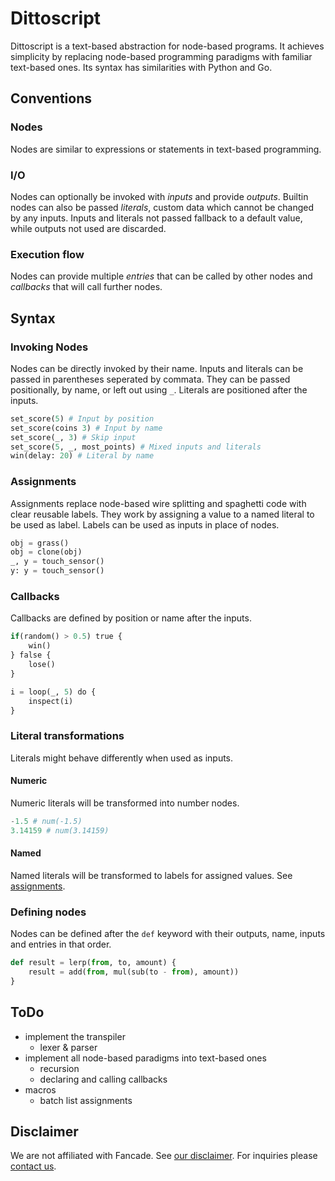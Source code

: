 # Dittoscript

Dittoscript is a text-based abstraction for node-based programs. It achieves
simplicity by replacing node-based programming paradigms with familiar
text-based ones. Its syntax has similarities with Python and Go.

## Conventions

### Nodes

Nodes are similar to expressions or statements in text-based programming.

### I/O

Nodes can optionally be invoked with _inputs_ and provide _outputs_. Builtin
nodes can also be passed _literals_, custom data which cannot be changed by any
inputs. Inputs and literals not passed fallback to a default value, while
outputs not used are discarded.

### Execution flow

Nodes can provide multiple _entries_ that can be called by other nodes and
_callbacks_ that will call further nodes.

## Syntax

### Invoking Nodes

Nodes can be directly invoked by their name. Inputs and literals can be passed
in parentheses seperated by commata. They can be passed positionally, by name,
or left out using `_`. Literals are positioned after the inputs.

```py
set_score(5) # Input by position
set_score(coins 3) # Input by name
set_score(_, 3) # Skip input
set_score(5, _, most_points) # Mixed inputs and literals
win(delay: 20) # Literal by name
```

### Assignments

Assignments replace node-based wire splitting and spaghetti code with clear
reusable labels. They work by assigning a value to a named literal to be used as label. Labels can be used as inputs in place of nodes.

```py
obj = grass()
obj = clone(obj)
_, y = touch_sensor()
y: y = touch_sensor()
```

### Callbacks

Callbacks are defined by position or name after the inputs.

```py
if(random() > 0.5) true {
    win()
} false {
    lose()
}

i = loop(_, 5) do {
    inspect(i)
}
```

### Literal transformations

Literals might behave differently when used as inputs.

#### Numeric

Numeric literals will be transformed into number nodes.

```py
-1.5 # num(-1.5)
3.14159 # num(3.14159)
```

#### Named

Named literals will be transformed to labels for assigned values. See [assignments](#assignments).

### Defining nodes

Nodes can be defined after the `def` keyword with their outputs, name, inputs
and entries in that order.

```py
def result = lerp(from, to, amount) {
    result = add(from, mul(sub(to - from), amount))
}
```

## ToDo

- implement the transpiler
  - lexer & parser
- implement all node-based paradigms into text-based ones
  - recursion
  - declaring and calling callbacks
- macros
  - batch list assignments

## Disclaimer

We are not affiliated with Fancade. See
[our disclaimer](https://cade.party/disclaimer). For inquiries please
[contact us](https://cade.party/contact).
